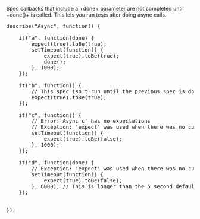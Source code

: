 
Spec callbacks that include a +done+ parameter are not completed
until +done()+ is called. This lets you run tests after doing async calls. 

<pre class="runnable readonly">describe("Async", function() {

    it("a", function(done) {
        expect(true).toBe(true);
        setTimeout(function() {
            expect(true).toBe(true);
            done();
        }, 1000);
    });

    it("b", function() {
        // This spec isn't run until the previous spec is done.
        expect(true).toBe(true);
    });

    it("c", function() {
        // Error: Async c' has no expectations
        // Exception: 'expect' was used when there was no current spec, this could be because an asynchronous test timed out
        setTimeout(function() {
            expect(true).toBe(false);
        }, 1000);
    });

    it("d", function(done) {
        // Exception: 'expect' was used when there was no current spec, this could be because an asynchronous test timed out
        setTimeout(function() {
            expect(true).toBe(false);
        }, 6000); // This is longer than the 5 second default
    });


});
</pre>

